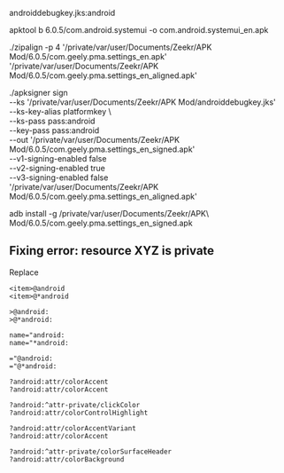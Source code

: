 androiddebugkey.jks:android

apktool b 6.0.5/com.android.systemui -o com.android.systemui_en.apk

./zipalign -p 4 '/private/var/user/Documents/Zeekr/APK Mod/6.0.5/com.geely.pma.settings_en.apk' '/private/var/user/Documents/Zeekr/APK Mod/6.0.5/com.geely.pma.settings_en_aligned.apk'

./apksigner sign \
  --ks '/private/var/user/Documents/Zeekr/APK Mod/androiddebugkey.jks' \
  --ks-key-alias platformkey \    
  --ks-pass pass:android \
  --key-pass pass:android \
  --out '/private/var/user/Documents/Zeekr/APK Mod/6.0.5/com.geely.pma.settings_en_signed.apk' \
  --v1-signing-enabled false \
  --v2-signing-enabled true \
  --v3-signing-enabled false \
  '/private/var/user/Documents/Zeekr/APK Mod/6.0.5/com.geely.pma.settings_en_aligned.apk'

adb install -g /private/var/user/Documents/Zeekr/APK\ Mod/6.0.5/com.geely.pma.settings_en_signed.apk

## Fixing error: resource XYZ is private


Replace
```
<item>@android
<item>@*android

>@android:
>@*android:

name="android:
name="*android:

="@android:
="@*android:

?android:attr/colorAccent
?android:attr/colorAccent

?android:^attr-private/clickColor
?android:attr/colorControlHighlight

?android:attr/colorAccentVariant
?android:attr/colorAccent

?android:^attr-private/colorSurfaceHeader
?android:attr/colorBackground
```